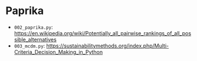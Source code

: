 # Paprika


- `002_paprika.py`: https://en.wikipedia.org/wiki/Potentially_all_pairwise_rankings_of_all_possible_alternatives
- `003_mcdm.py`: https://sustainabilitymethods.org/index.php/Multi-Criteria_Decision_Making_in_Python
